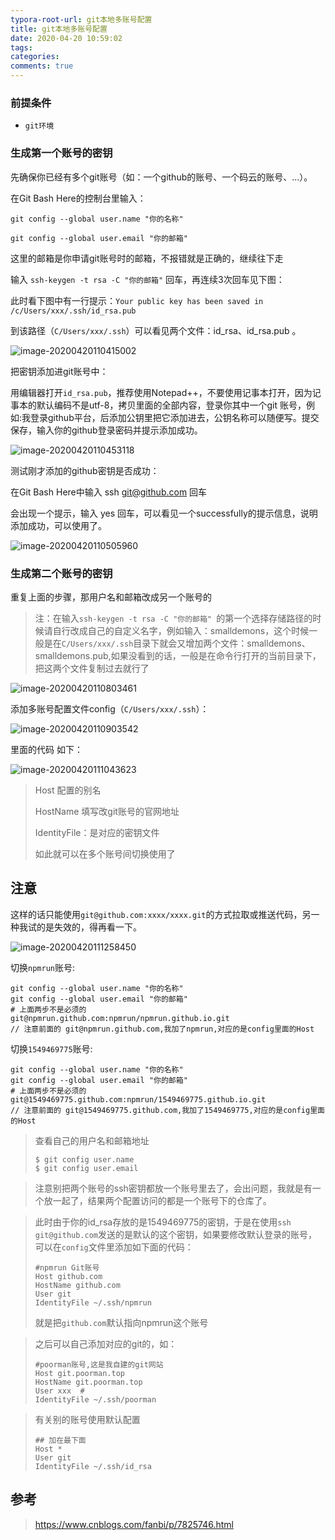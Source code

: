 ```yaml
---
typora-root-url: git本地多账号配置
title: git本地多账号配置
date: 2020-04-20 10:59:02
tags:
categories: 
comments: true
---
```




### 前提条件

* `git环境`

<!--more-->

### 生成第一个账号的密钥

先确保你已经有多个git账号（如：一个github的账号、一个码云的账号、...）。

在Git Bash Here的控制台里输入：

`git config --global user.name "你的名称"  `

`git config --global user.email "你的邮箱"  `

这里的邮箱是你申请git账号时的邮箱，不报错就是正确的，继续往下走

输入 `ssh-keygen -t rsa -C "你的邮箱"`  回车，再连续3次回车见下图：

此时看下图中有一行提示：`Your public key has been saved in /c/Users/xxx/.ssh/id_rsa.pub`

到该路径（`C/Users/xxx/.ssh`）可以看见两个文件：id_rsa、id_rsa.pub 。

![image-20200420110415002](/images/image-20200420110415002.png)

把密钥添加进git账号中：

用编辑器打开`id_rsa.pub`，推荐使用Notepad++，不要使用记事本打开，因为记事本的默认编码不是utf-8，拷贝里面的全部内容，登录你其中一个git 账号，例如:我登录github平台，后添加公钥里把它添加进去，公钥名称可以随便写。提交保存，输入你的github登录密码并提示添加成功。

![image-20200420110453118](/images/image-20200420110453118.png)

测试刚才添加的github密钥是否成功：

在Git Bash Here中输入 ssh git@github.com  回车

会出现一个提示，输入 yes 回车，可以看见一个successfully的提示信息，说明添加成功，可以使用了。

![image-20200420110505960](/images/image-20200420110505960.png)

### 生成第二个账号的密钥

重复上面的步骤，那用户名和邮箱改成另一个账号的

> 注：在输入`ssh-keygen -t rsa -C "你的邮箱" `的第一个选择存储路径的时候请自行改成自己的自定义名字，例如输入：smalldemons，这个时候一般是在`C/Users/xxx/.ssh`目录下就会又增加两个文件：smalldemons、smalldemons.pub,如果没看到的话，一般是在命令行打开的当前目录下，把这两个文件复制过去就行了

![image-20200420110803461](/images/image-20200420110803461.png)

添加多账号配置文件config（`C/Users/xxx/.ssh`）：

![image-20200420110903542](/images/image-20200420110903542.png)

里面的代码 如下：

![image-20200420111043623](/images/image-20200420111043623.png)

> Host 配置的别名
>
> HostName  填写改git账号的官网地址
>
> IdentityFile：是对应的密钥文件
>
> 如此就可以在多个账号间切换使用了



## 注意

这样的话只能使用`git@github.com:xxxx/xxxx.git`的方式拉取或推送代码，另一种我试的是失效的，得再看一下。

![image-20200420111258450](/images/image-20200420111258450.png)

切换`npmrun`账号:

```
git config --global user.name "你的名称" 
git config --global user.email "你的邮箱" 
# 上面两步不是必须的
git@npmrun.github.com:npmrun/npmrun.github.io.git
// 注意前面的 git@npmrun.github.com,我加了npmrun,对应的是config里面的Host
```

切换`1549469775`账号:

```
git config --global user.name "你的名称" 
git config --global user.email "你的邮箱" 
# 上面两步不是必须的
git@1549469775.github.com:npmrun/1549469775.github.io.git
// 注意前面的 git@1549469775.github.com,我加了1549469775,对应的是config里面的Host
```



> 查看自己的用户名和邮箱地址
>
> ```
> $ git config user.name
> $ git config user.email
> ```
>



> 注意别把两个账号的ssh密钥都放一个账号里去了，会出问题，我就是有一个放一起了，结果两个配置访问的都是一个账号下的仓库了。

>此时由于你的id_rsa存放的是1549469775的密钥，于是在使用`ssh git@github.com`发送的是默认的这个密钥，如果要修改默认登录的账号，可以在`config`文件里添加如下面的代码：
>
>```
>#npmrun Git账号
>Host github.com
>HostName github.com
>User git
>IdentityFile ~/.ssh/npmrun
>```
>
>就是把`github.com`默认指向npmrun这个账号

> 之后可以自己添加对应的git的，如：
>
> ```
> #poorman账号,这是我自建的git网站
> Host git.poorman.top
> HostName git.poorman.top
> User xxx  #
> IdentityFile ~/.ssh/poorman
> ```
>

>有关别的账号使用默认配置
>
>```
>## 加在最下面
>Host *
>User git
>IdentityFile ~/.ssh/id_rsa
>```
>
>

## 参考

> https://www.cnblogs.com/fanbi/p/7825746.html
